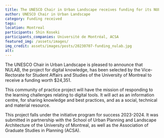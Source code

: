 ```yaml
---
title: The UNESCO Chair in Urban Landscape receives funding for its NULAB project
author: UNESCO Chair in Urban Landscape
category: Funding received
tags: 
location: Montreal
participants: Shin Koseki 
participants_companies: Université de Montréal, ACSA
featured_img: /assets/images/
img_credit: assets/images/posts/20230707-funding_nulab.jpg
alt: 
---
```

The UNESCO Chair in Urban Landscape is pleased to announce that NULAB, the project for digital knowledge, has been selected by the Vice-Rectorate for Student Affairs and Studies of the University of Montreal to receive a funding worth $24,351.

This community of practice project will have the mission of responding to the learning challenges relating to digital tools. It will act as an information centre, for sharing knowledge and best practices, and as a social, technical and material resource.

This project falls under the initiative program for success 2023-2024. It was submitted in partnership with the School of Urban Planning and Landscape Architecture of the University of Montreal, as well as the Association of Graduate Studies in Planning (ACSA).
